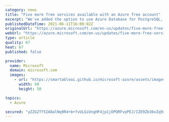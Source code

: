 ```yaml
---
category: news
title: "Five more free services available with an Azure free account"
excerpt: "We've added the option to use Azure Database for PostgreSQL, Azure Database for MySQL, Azure Key Vault, Azure Logic Apps, and the Encoding feature of Azure Media Services to services included with free accounts."
publishedDateTime: 2021-06-11T16:00:02Z
originalUrl: "https://azure.microsoft.com/en-us/updates/five-more-free-services-available-with-an-azure-free-account/"
webUrl: "https://azure.microsoft.com/en-us/updates/five-more-free-services-available-with-an-azure-free-account/"
type: article
quality: 67
heat: 67
published: false

provider:
  name: Microsoft
  domain: microsoft.com
  images:
    - url: "https://smartableai.github.io/microsoft-azure/assets/images/organizations/microsoft.com-50x50.jpg"
      width: 50
      height: 50

topics:
  - Azure

secured: "yZZG2Tf5IA8alNq9R4+b+fvULGiUngHF4jp1jOPQRFvpPEJ/IZE9Zb36oZq9xoIYKDOwx4HitNaVcFHc+wxLqh2Gi5B7haSP4zogpG2fp9pcgrgNixiZct0aLzqrgQX/fCg1vFAEd8tOtXcJ/EmEeSWQPLjwXwxR05TwfsmiKwF2JssdAVBzXaGuGJ540OYFePCx3iyEkTJ0vN99p+7eFrSnihxXr+ETHHXIQqF/vOKOZAE0Dp2XaVVxBInpbRvRe9RXpxw7xW148JeHcoKOmQS/CZLCkLzz4Ckp2WCYRbQlAt1JgKJh8mvHoPxfZl5DgKUzhifieaxqTxNI1aB9fWP05HRXQChXH+G4A9eB/8o=;L7majbawFEeAbDkdpkKjDQ=="
---
```


